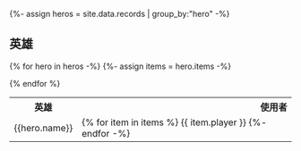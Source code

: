 {%- assign heros = site.data.records | group_by:"hero" -%}

## 英雄

<table>
  <tr>
    <th style="text-align:center">英雄</th>
    <th style="text-align:right">使用者</th>
  </tr>
  
{% for hero in heros -%}
  {%- assign items = hero.items -%}
<tr> 
  <td> {{hero.name}} </td>
  <td>
     {% for item in items %}
          {{ item.player }}
     {%- endfor -%} 
  </td>
</tr>
{% endfor %}
</table>
